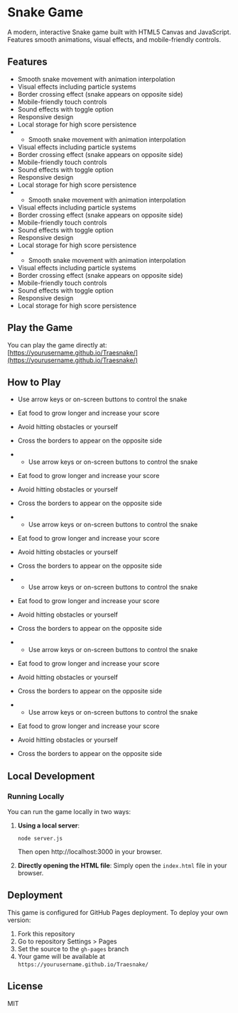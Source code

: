 # Snake Game

A modern, interactive Snake game built with HTML5 Canvas and JavaScript. Features smooth animations, visual effects, and mobile-friendly controls.

## Features

- Smooth snake movement with animation interpolation
- Visual effects including particle systems
- Border crossing effect (snake appears on opposite side)
- Mobile-friendly touch controls
- Sound effects with toggle option
- Responsive design
- Local storage for high score persistence
- - Smooth snake movement with animation interpolation
- Visual effects including particle systems
- Border crossing effect (snake appears on opposite side)
- Mobile-friendly touch controls
- Sound effects with toggle option
- Responsive design
- Local storage for high score persistence
- - Smooth snake movement with animation interpolation
- Visual effects including particle systems
- Border crossing effect (snake appears on opposite side)
- Mobile-friendly touch controls
- Sound effects with toggle option
- Responsive design
- Local storage for high score persistence
- - Smooth snake movement with animation interpolation
- Visual effects including particle systems
- Border crossing effect (snake appears on opposite side)
- Mobile-friendly touch controls
- Sound effects with toggle option
- Responsive design
- Local storage for high score persistence

## Play the Game

You can play the game directly at: [https://yourusername.github.io/Traesnake/](https://yourusername.github.io/Traesnake/)

## How to Play

- Use arrow keys or on-screen buttons to control the snake
- Eat food to grow longer and increase your score
- Avoid hitting obstacles or yourself
- Cross the borders to appear on the opposite side

- - Use arrow keys or on-screen buttons to control the snake
- Eat food to grow longer and increase your score
- Avoid hitting obstacles or yourself
- Cross the borders to appear on the opposite side

- - Use arrow keys or on-screen buttons to control the snake
- Eat food to grow longer and increase your score
- Avoid hitting obstacles or yourself
- Cross the borders to appear on the opposite side

- - Use arrow keys or on-screen buttons to control the snake
- Eat food to grow longer and increase your score
- Avoid hitting obstacles or yourself
- Cross the borders to appear on the opposite side

- - Use arrow keys or on-screen buttons to control the snake
- Eat food to grow longer and increase your score
- Avoid hitting obstacles or yourself
- Cross the borders to appear on the opposite side

- - Use arrow keys or on-screen buttons to control the snake
- Eat food to grow longer and increase your score
- Avoid hitting obstacles or yourself
- Cross the borders to appear on the opposite side

## Local Development

### Running Locally

You can run the game locally in two ways:

1. **Using a local server**:
   ```
   node server.js
   ```
   Then open http://localhost:3000 in your browser.

2. **Directly opening the HTML file**:
   Simply open the `index.html` file in your browser.

## Deployment

This game is configured for GitHub Pages deployment. To deploy your own version:

1. Fork this repository
2. Go to repository Settings > Pages
3. Set the source to the `gh-pages` branch
4. Your game will be available at `https://yourusername.github.io/Traesnake/`

## License

MIT
